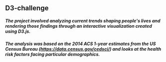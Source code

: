 ## D3-challenge
##### The project involved analyzing current trends shaping people's lives and rendering those findings through an interactive visualization created using D3.js.
##### The analysis was based on the 2014 ACS 1-year estimates from the US Census Bureau (https://data.census.gov/cedsci/) and looks at the health risk factors facing particular demographics.

##### 
